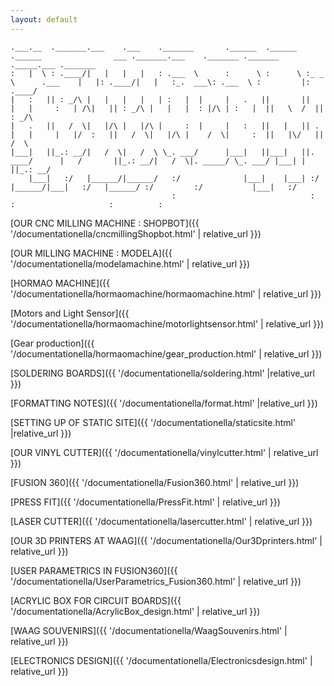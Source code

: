 ```yaml
---
layout: default
---
```


```
.___.__  ._______.___    .___    ._______       .______  .______  .______                ___ ._______.___    ._______ ._______  ._____.___ ._______
:   |  \ : .____/|   |   |   |   : .___  \      :      \ :      \ :_ _   \      .___    |   |: .____/|   |   :_.  ___\: .___  \ :         |: .____/
|   :   || : _/\ |   |   |   |   | :   |  |     |   .   ||       ||   |   |     :   | /\|   || : _/\ |   |   |  : |/\ | :   |  ||   \  /  || : _/\ 
|   .   ||   /  \|   |/\ |   |/\ |     :  |     |   :   ||   |   || . |   |     |   |/  :   ||   /  \|   |/\ |    /  \|     :  ||   |\/   ||   /  \
|___|   ||_.: __/|   /  \|   /  \ \_. ___/      |___|   ||___|   ||. ____/      |   /       ||_.: __/|   /  \|. _____/ \_. ___/ |___| |   ||_.: __/
    |___|   :/   |______/|______/   :/              |___|    |___| :/           |______/|___|   :/   |______/ :/         :/           |___|   :/   
                                    :                              :                    :                     :          :                                                 

```

                                            

[OUR CNC MILLING MACHINE : SHOPBOT]({{ '/documentationella/cncmillingShopbot.html' | relative_url }})

[OUR MILLING MACHINE : MODELA]({{ '/documentationella/modelamachine.html' | relative_url }})

[HORMAO MACHINE]({{ '/documentationella/hormaomachine/hormaomachine.html' | relative_url }})

[Motors and Light Sensor]({{ '/documentationella/hormaomachine/motorlightsensor.html' | relative_url }})

[Gear production]({{ '/documentationella/hormaomachine/gear_production.html' | relative_url }})


[SOLDERING BOARDS]({{ '/documentationella/soldering.html' |relative_url }})


[FORMATTING NOTES]({{ '/documentationella/format.html' |relative_url }})


[SETTING UP OF STATIC SITE]({{ '/documentationella/staticsite.html' |relative_url }})


[OUR VINYL CUTTER]({{ '/documentationella/vinylcutter.html' | relative_url }})


[FUSION 360]({{ '/documentationella/Fusion360.html' | relative_url }})


[PRESS FIT]({{ '/documentationella/PressFit.html' | relative_url }})


[LASER CUTTER]({{ '/documentationella/lasercutter.html' | relative_url }})


[OUR 3D PRINTERS AT WAAG]({{ '/documentationella/Our3Dprinters.html' | relative_url }})


[USER PARAMETRICS IN FUSION360]({{ '/documentationella/UserParametrics_Fusion360.html' | relative_url }})


[ACRYLIC BOX FOR CIRCUIT BOARDS]({{ '/documentationella/AcrylicBox_design.html' | relative_url }})


[WAAG SOUVENIRS]({{ '/documentationella/WaagSouvenirs.html' | relative_url }})

[ELECTRONICS DESIGN]({{ '/documentationella/Electronicsdesign.html' | relative_url }})


